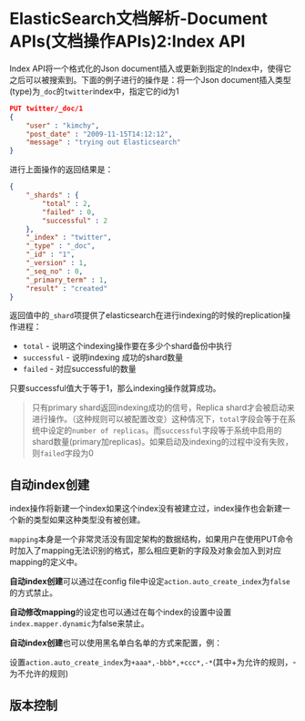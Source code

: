 # ElasticSearch文档解析-Document APIs(文档操作APIs)2:Index API

Index API将一个格式化的Json document插入或更新到指定的Index中，使得它之后可以被搜索到。下面的例子进行的操作是：将一个Json document插入类型(type)为`_doc`的`twitter`index中，指定它的id为1

```json
PUT twitter/_doc/1
{
    "user" : "kimchy",
    "post_date" : "2009-11-15T14:12:12",
    "message" : "trying out Elasticsearch"
}
```

进行上面操作的返回结果是：

```json
{
    "_shards" : {
        "total" : 2,
        "failed" : 0,
        "successful" : 2
    },
    "_index" : "twitter",
    "_type" : "_doc",
    "_id" : "1",
    "_version" : 1,
    "_seq_no" : 0,
    "_primary_term" : 1,
    "result" : "created"
}
```

返回值中的`_shard`项提供了elasticsearch在进行indexing的时候的replication操作进程：

- `total` - 说明这个indexing操作要在多少个shard备份中执行
- `successful` - 说明indexing 成功的shard数量
- `failed` - 对应successful的数量

只要successful值大于等于1，那么indexing操作就算成功。

> 只有primary shard返回indexing成功的信号，Replica shard才会被启动来进行操作。（这种规则可以被配置改变）这种情况下，`total`字段会等于在系统中设定的`number of replicas`。而`successful`字段等于系统中启用的shard数量(primary加replicas)。如果启动及indexing的过程中没有失败，则`failed`字段为0

## 自动index创建

index操作将新建一个index如果这个index没有被建立过，index操作也会新建一个新的类型如果这种类型没有被创建。

`mapping`本身是一个非常灵活没有固定架构的数据结构，如果用户在使用PUT命令时加入了mapping无法识别的格式，那么相应更新的字段及对象会加入到对应mapping的定义中。

**自动index创建**可以通过在config file中设定`action.auto_create_index`为`false`的方式禁止。

**自动修改mapping**的设定也可以通过在每个index的设置中设置`index.mapper.dynamic`为false来禁止。

**自动index创建**也可以使用黑名单白名单的方式来配置，例：

设置`action.auto_create_index`为`+aaa*,-bbb*,+ccc*,-*`(其中+为允许的规则，-为不允许的规则)

## 版本控制


